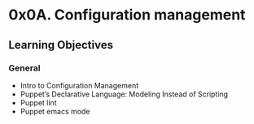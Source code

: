 # 0x0A. Configuration management

## Learning Objectives

### General

* Intro to Configuration Management
* Puppet’s Declarative Language: Modeling Instead of Scripting
* Puppet lint
* Puppet emacs mode